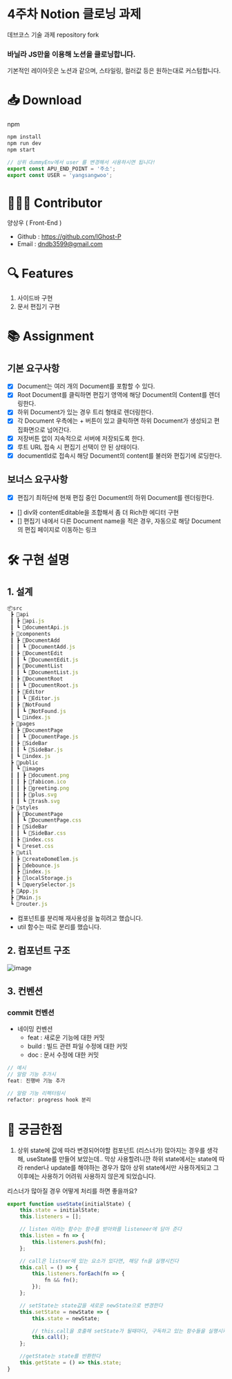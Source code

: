 # 4주차 Notion 클로닝 과제

데브코스 기술 과제 repository fork

### 바닐라 JS만을 이용해 노션을 클로닝합니다.

기본적인 레이아웃은 노션과 같으며, 스타일링, 컬러값 등은 원하는대로 커스텀합니다.

# 📥 Download

npm

```jsx
npm install
npm run dev
npm start

// 상위 dummyEnv에서 user 를 변경해서 사용하시면 됩니다!
export const APU_END_POINT = '주소';
export const USER = 'yangsangwoo';

```

# 👨‍👨‍👦 Contributor

양상우 ( Front-End )

- Github : https://github.com/IGhost-P
- Email : dndb3599@gmail.com

# 🔍 Features

1. 사이드바 구현
2. 문서 편집기 구현

# 📚 Assignment

## 기본 요구사항

- [x] Document는 여러 개의 Document를 포함할 수 있다.
- [x] Root Document를 클릭하면 편집기 영역에 해당 Document의 Content를 렌더링한다.
- [x] 하위 Document가 있는 경우 트리 형태로 렌더링한다.
- [x] 각 Document 우측에는 + 버튼이 있고 클릭하면 하위 Document가 생성되고 편집화면으로 넘어간다.
- [x] 저장버튼 없이 지속적으로 서버에 저장되도록 한다.
- [x] 루트 URL 접속 시 편집기 선택이 안 된 상태이다.
- [x] documentId로 접속시 해당 Document의 content를 불러와 편집기에 로딩한다.

## 보너스 요구사항

- [x] 편집기 최하단에 현재 편집 중인 Document의 하위 Document를 렌더링한다.
- [] div와 contentEditable을 조합해서 좀 더 Rich한 에디터 구현
- [] 편집기 내에서 다른 Document name을 적은 경우, 자동으로 해당 Document의 편집 페이지로 이동하는 링크

# 🛠 구현 설명

## 1. 설계

```jsx
📦src
 ┣ 📂api
 ┃ ┣ 📜api.js
 ┃ ┗ 📜documentApi.js
 ┣ 📂components
 ┃ ┣ 📂DocumentAdd
 ┃ ┃ ┗ 📜DocumentAdd.js
 ┃ ┣ 📂DocumentEdit
 ┃ ┃ ┗ 📜DocumentEdit.js
 ┃ ┣ 📂DocumentList
 ┃ ┃ ┗ 📜DocumentList.js
 ┃ ┣ 📂DocumentRoot
 ┃ ┃ ┗ 📜DocumentRoot.js
 ┃ ┣ 📂Editor
 ┃ ┃ ┗ 📜Editor.js
 ┃ ┣ 📂NotFound
 ┃ ┃ ┗ 📜NotFound.js
 ┃ ┗ 📜index.js
 ┣ 📂pages
 ┃ ┣ 📂DocumentPage
 ┃ ┃ ┗ 📜DocumentPage.js
 ┃ ┣ 📂SideBar
 ┃ ┃ ┗ 📜SideBar.js
 ┃ ┗ 📜index.js
 ┣ 📂public
 ┃ ┗ 📂images
 ┃ ┃ ┣ 📜document.png
 ┃ ┃ ┣ 📜fabicon.ico
 ┃ ┃ ┣ 📜greeting.png
 ┃ ┃ ┣ 📜plus.svg
 ┃ ┃ ┗ 📜trash.svg
 ┣ 📂styles
 ┃ ┣ 📂DocumentPage
 ┃ ┃ ┗ 📜DocumentPage.css
 ┃ ┣ 📂SideBar
 ┃ ┃ ┗ 📜SideBar.css
 ┃ ┣ 📜index.css
 ┃ ┗ 📜reset.css
 ┣ 📂util
 ┃ ┣ 📜createDomeElem.js
 ┃ ┣ 📜debounce.js
 ┃ ┣ 📜index.js
 ┃ ┣ 📜localStorage.js
 ┃ ┗ 📜querySelector.js
 ┣ 📜App.js
 ┣ 📜Main.js
 ┗ 📜router.js
```

- 컴포넌트를 분리해 재사용성을 높히려고 했습니다.
- util 함수는 따로 분리를 했습니다.

## 2. 컴포넌트 구조
![image](https://user-images.githubusercontent.com/79236624/202272271-b4eda580-0744-489b-ac5c-633b9cdce21f.png)

## 3. 컨벤션

### commit 컨벤션

- 네이밍 컨벤션
  - feat : 새로운 기능에 대한 커밋
  - build : 빌드 관련 파일 수정에 대한 커밋
  - doc : 문서 수정에 대한 커밋

```jsx
// 예시
// 알람 기능 추가시
feat: 진행바 기능 추가

// 알람 기능 리펙터링시
refactor: progress hook 분리
```

# 🤔 궁금한점

1. 상위 state에 값에 따라 변경되어야할 컴포넌트 (리스너가) 많아지는 경우를 생각해, useState를 만들어 보았는데.. 막상 사용할려니깐 하위 state에서는 state에 따라 render나 update를 해야하는 경우가 많아 상위 state에서만 사용하게되고 그 이후에는 사용하기 어려워 사용하지 않은게 되었습니다.

리스너가 많아질 경우 어떻게 처리를 하면 좋을까요?

```jsx
export function useState(initialState) {
	this.state = initialState;
	this.listeners = [];

	// listen 이라는 함수는 함수를 받아와를 listeneer에 담아 준다
	this.listen = fn => {
		this.listeners.push(fn);
	};

	// call은 listner에 있는 요소가 있다면, 해당 fn을 실행시킨다
	this.call = () => {
		this.listeners.forEach(fn => {
			fn && fn();
		});
	};

	// setState는 state값을 새로운 newState으로 변경한다
	this.setState = newState => {
		this.state = newState;

		// this.call을 호출해 setState가 될때마다, 구독하고 있는 함수들을 실행시켜 최신값을 유지한다
		this.call();
	};

	//getState는 state를 반환한다
	this.getState = () => this.state;
}
```
